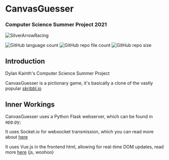# CanvasGuesser
### Computer Science Summer Project 2021
![SilverArrowRacing](https://img.shields.io/badge/Silver%20Arrow%20Racing-Harrow%20School-blue)

![GitHub language count](https://img.shields.io/github/languages/count/DylanK46/CanvasGuesser) 			 ![GitHub repo file count](https://img.shields.io/github/directory-file-count/DylanK46/CanvasGuesser) ![GitHub repo size](https://img.shields.io/github/repo-size/DylanK46/CanvasGuesser)

## Introduction
Dylan Kainth's Computer Science Summer Project

CanvasGuesser is a pictionary game, it's basically a clone of the vastly popular [skribbl.io](https://skribbl.io/)

## Inner Workings
CanvasGuesser uses a Python Flask webserver, which can be found in app.py;

It uses Socket.io for websocket transmission, which you can read more about [here](https://socket.io/)

It uses Vue.js in the frontend html, allowing for real-time DOM updates, read more [here](https://vuejs.org/) (js, woohoo)
